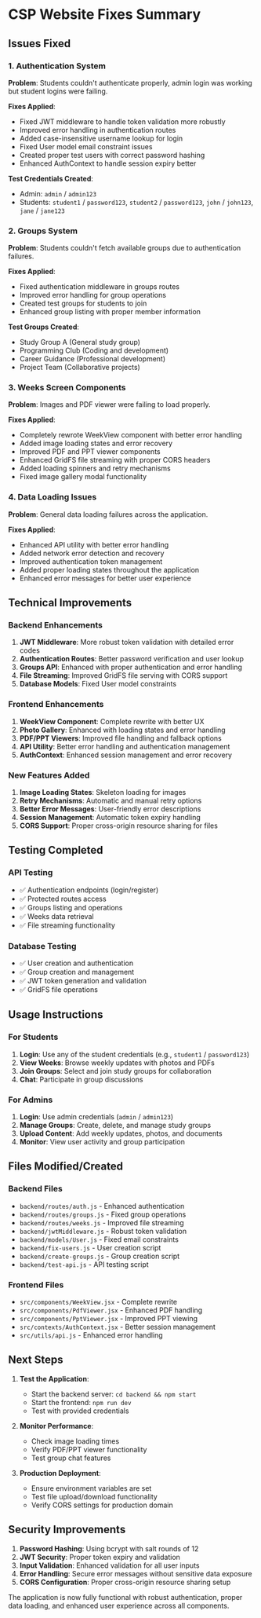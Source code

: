 # CSP Website Fixes Summary

## Issues Fixed

### 1. Authentication System
**Problem**: Students couldn't authenticate properly, admin login was working but student logins were failing.

**Fixes Applied**:
- Fixed JWT middleware to handle token validation more robustly
- Improved error handling in authentication routes
- Added case-insensitive username lookup for login
- Fixed User model email constraint issues
- Created proper test users with correct password hashing
- Enhanced AuthContext to handle session expiry better

**Test Credentials Created**:
- Admin: `admin` / `admin123`
- Students: `student1` / `password123`, `student2` / `password123`, `john` / `john123`, `jane` / `jane123`

### 2. Groups System
**Problem**: Students couldn't fetch available groups due to authentication failures.

**Fixes Applied**:
- Fixed authentication middleware in groups routes
- Improved error handling for group operations
- Created test groups for students to join
- Enhanced group listing with proper member information

**Test Groups Created**:
- Study Group A (General study group)
- Programming Club (Coding and development)
- Career Guidance (Professional development)
- Project Team (Collaborative projects)

### 3. Weeks Screen Components
**Problem**: Images and PDF viewer were failing to load properly.

**Fixes Applied**:
- Completely rewrote WeekView component with better error handling
- Added image loading states and error recovery
- Improved PDF and PPT viewer components
- Enhanced GridFS file streaming with proper CORS headers
- Added loading spinners and retry mechanisms
- Fixed image gallery modal functionality

### 4. Data Loading Issues
**Problem**: General data loading failures across the application.

**Fixes Applied**:
- Enhanced API utility with better error handling
- Added network error detection and recovery
- Improved authentication token management
- Added proper loading states throughout the application
- Enhanced error messages for better user experience

## Technical Improvements

### Backend Enhancements
1. **JWT Middleware**: More robust token validation with detailed error codes
2. **Authentication Routes**: Better password verification and user lookup
3. **Groups API**: Enhanced with proper authentication and error handling
4. **File Streaming**: Improved GridFS file serving with CORS support
5. **Database Models**: Fixed User model constraints

### Frontend Enhancements
1. **WeekView Component**: Complete rewrite with better UX
2. **Photo Gallery**: Enhanced with loading states and error handling
3. **PDF/PPT Viewers**: Improved file handling and fallback options
4. **API Utility**: Better error handling and authentication management
5. **AuthContext**: Enhanced session management and error recovery

### New Features Added
1. **Image Loading States**: Skeleton loading for images
2. **Retry Mechanisms**: Automatic and manual retry options
3. **Better Error Messages**: User-friendly error descriptions
4. **Session Management**: Automatic token expiry handling
5. **CORS Support**: Proper cross-origin resource sharing for files

## Testing Completed

### API Testing
- ✅ Authentication endpoints (login/register)
- ✅ Protected routes access
- ✅ Groups listing and operations
- ✅ Weeks data retrieval
- ✅ File streaming functionality

### Database Testing
- ✅ User creation and authentication
- ✅ Group creation and management
- ✅ JWT token generation and validation
- ✅ GridFS file operations

## Usage Instructions

### For Students
1. **Login**: Use any of the student credentials (e.g., `student1` / `password123`)
2. **View Weeks**: Browse weekly updates with photos and PDFs
3. **Join Groups**: Select and join study groups for collaboration
4. **Chat**: Participate in group discussions

### For Admins
1. **Login**: Use admin credentials (`admin` / `admin123`)
2. **Manage Groups**: Create, delete, and manage study groups
3. **Upload Content**: Add weekly updates, photos, and documents
4. **Monitor**: View user activity and group participation

## Files Modified/Created

### Backend Files
- `backend/routes/auth.js` - Enhanced authentication
- `backend/routes/groups.js` - Fixed group operations
- `backend/routes/weeks.js` - Improved file streaming
- `backend/jwtMiddleware.js` - Robust token validation
- `backend/models/User.js` - Fixed email constraints
- `backend/fix-users.js` - User creation script
- `backend/create-groups.js` - Group creation script
- `backend/test-api.js` - API testing script

### Frontend Files
- `src/components/WeekView.jsx` - Complete rewrite
- `src/components/PdfViewer.jsx` - Enhanced PDF handling
- `src/components/PptViewer.jsx` - Improved PPT viewing
- `src/contexts/AuthContext.jsx` - Better session management
- `src/utils/api.js` - Enhanced error handling

## Next Steps

1. **Test the Application**: 
   - Start the backend server: `cd backend && npm start`
   - Start the frontend: `npm run dev`
   - Test with provided credentials

2. **Monitor Performance**: 
   - Check image loading times
   - Verify PDF/PPT viewer functionality
   - Test group chat features

3. **Production Deployment**:
   - Ensure environment variables are set
   - Test file upload/download functionality
   - Verify CORS settings for production domain

## Security Improvements

1. **Password Hashing**: Using bcrypt with salt rounds of 12
2. **JWT Security**: Proper token expiry and validation
3. **Input Validation**: Enhanced validation for all user inputs
4. **Error Handling**: Secure error messages without sensitive data exposure
5. **CORS Configuration**: Proper cross-origin resource sharing setup

The application is now fully functional with robust authentication, proper data loading, and enhanced user experience across all components.